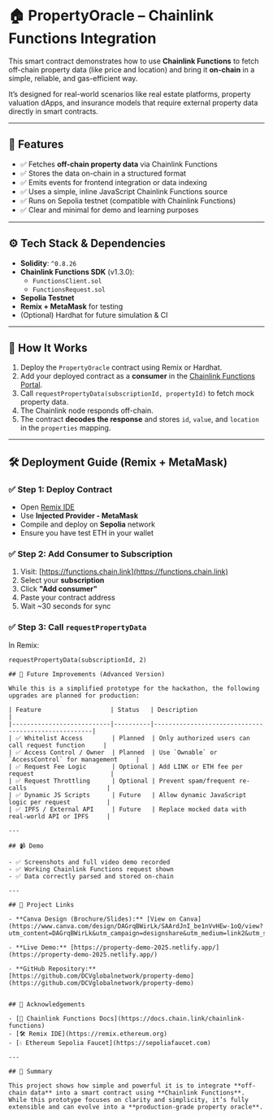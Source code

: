 # 🏠 PropertyOracle – Chainlink Functions Integration

This smart contract demonstrates how to use **Chainlink Functions** to fetch off-chain property data (like price and location) and bring it **on-chain** in a simple, reliable, and gas-efficient way.  

It’s designed for real-world scenarios like real estate platforms, property valuation dApps, and insurance models that require external property data directly in smart contracts.

---

## 🔧 Features

- ✅ Fetches **off-chain property data** via Chainlink Functions  
- ✅ Stores the data on-chain in a structured format  
- ✅ Emits events for frontend integration or data indexing  
- ✅ Uses a simple, inline JavaScript Chainlink Functions source  
- ✅ Runs on Sepolia testnet (compatible with Chainlink Functions)  
- ✅ Clear and minimal for demo and learning purposes  

---

## ⚙️ Tech Stack & Dependencies

- **Solidity**: `^0.8.26`
- **Chainlink Functions SDK** (v1.3.0):
  - `FunctionsClient.sol`
  - `FunctionsRequest.sol`
- **Sepolia Testnet**
- **Remix + MetaMask** for testing
- (Optional) Hardhat for future simulation & CI

---

## 🚀 How It Works

1. Deploy the `PropertyOracle` contract using Remix or Hardhat.  
2. Add your deployed contract as a **consumer** in the [Chainlink Functions Portal](https://functions.chain.link).  
3. Call `requestPropertyData(subscriptionId, propertyId)` to fetch mock property data.  
4. The Chainlink node responds off-chain.  
5. The contract **decodes the response** and stores `id`, `value`, and `location` in the `properties` mapping.

---

## 🛠️ Deployment Guide (Remix + MetaMask)

### ✅ Step 1: Deploy Contract

- Open [Remix IDE](https://remix.ethereum.org)
- Use **Injected Provider - MetaMask**  
- Compile and deploy on **Sepolia** network  
- Ensure you have test ETH in your wallet

### ✅ Step 2: Add Consumer to Subscription

1. Visit: [https://functions.chain.link](https://functions.chain.link)
2. Select your **subscription**
3. Click **"Add consumer"**
4. Paste your contract address
5. Wait ~30 seconds for sync

### ✅ Step 3: Call `requestPropertyData`

In Remix:

```solidity
requestPropertyData(subscriptionId, 2)

## 🔐 Future Improvements (Advanced Version)

While this is a simplified prototype for the hackathon, the following upgrades are planned for production:

| Feature                   | Status   | Description                                         |
|---------------------------|----------|-----------------------------------------------------|
| ✅ Whitelist Access        | Planned  | Only authorized users can call request function     |
| ✅ Access Control / Owner  | Planned  | Use `Ownable` or `AccessControl` for management     |
| ✅ Request Fee Logic       | Optional | Add LINK or ETH fee per request                     |
| ✅ Request Throttling      | Optional | Prevent spam/frequent re-calls                      |
| ✅ Dynamic JS Scripts      | Future   | Allow dynamic JavaScript logic per request          |
| ✅ IPFS / External API     | Future   | Replace mocked data with real-world API or IPFS     |

---

## 📹 Demo

- ✅ Screenshots and full video demo recorded  
- ✅ Working Chainlink Functions request shown  
- ✅ Data correctly parsed and stored on-chain  

---

## 🔗 Project Links

- **Canva Design (Brochure/Slides):** [View on Canva](https://www.canva.com/design/DAGrqBWirLk/SAArdJnI_be1nVvHEw-1oQ/view?utm_content=DAGrqBWirLk&utm_campaign=designshare&utm_medium=link2&utm_source=uniquelinks&utlId=h4229c9811c)

- **Live Demo:** [https://property-demo-2025.netlify.app/](https://property-demo-2025.netlify.app/)

- **GitHub Repository:** [https://github.com/DCVglobalnetwork/property-demo](https://github.com/DCVglobalnetwork/property-demo)


## 🙌 Acknowledgements

- [🔗 Chainlink Functions Docs](https://docs.chain.link/chainlink-functions)
- [🛠 Remix IDE](https://remix.ethereum.org)
- [💧 Ethereum Sepolia Faucet](https://sepoliafaucet.com)

---

## 🧠 Summary

This project shows how simple and powerful it is to integrate **off-chain data** into a smart contract using **Chainlink Functions**. While this prototype focuses on clarity and simplicity, it’s fully extensible and can evolve into a **production-grade property oracle**.


